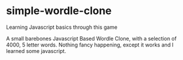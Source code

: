 # simple-wordle-clone
Learning Javascript basics through this game

A small barebones Javascript Based Wordle Clone, with a selection of 4000, 5 letter words.
Nothing fancy happening, except it works and I learned some javascript.

